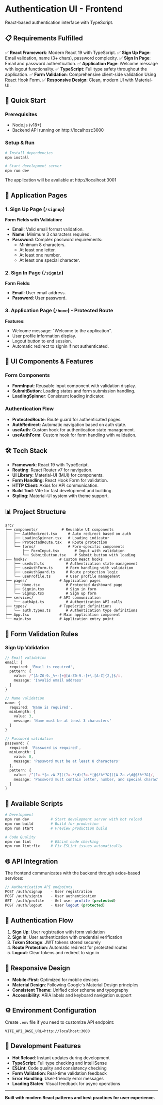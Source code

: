 # Authentication UI - Frontend

React-based authentication interface with TypeScript.

## 📋 Requirements Fulfilled

✅ **React Framework**: Modern React 19 with TypeScript.
✅ **Sign Up Page**: Email validation, name (3+ chars), password complexity.
✅ **Sign In Page**: Email and password authentication.
✅ **Application Page**: Welcome message with logout functionality.
✅ **TypeScript**: Full type safety throughout the application.
✅ **Form Validation**: Comprehensive client-side validation Using React Hook Form.
✅ **Responsive Design**: Clean, modern UI with Material-UI.

## 🚀 Quick Start

### Prerequisites
- Node.js (v18+)
- Backend API running on http://localhost:3000

### Setup & Run

```bash
# Install dependencies
npm install

# Start development server
npm run dev
```

The application will be available at http://localhost:3001

## 📱 Application Pages

### 1. Sign Up Page (`/signup`)
**Form Fields with Validation:**
- **Email**: Valid email format validation.
- **Name**: Minimum 3 characters required.
- **Password**: Complex password requirements:
  - Minimum 8 characters.
  - At least one letter.
  - At least one number.
  - At least one special character.

### 2. Sign In Page (`/signin`)
**Form Fields:**
- **Email**: User email address.
- **Password**: User password.

### 3. Application Page (`/home`) - Protected Route
**Features:**
- Welcome message: "Welcome to the application".
- User profile information display.
- Logout button to end session.
- Automatic redirect to signin if not authenticated.

## 🎨 UI Components & Features

### Form Components
- **FormInput**: Reusable input component with validation display.
- **SubmitButton**: Loading states and form submission handling.
- **LoadingSpinner**: Consistent loading indicator.

### Authentication Flow
- **ProtectedRoute**: Route guard for authenticated pages.
- **AuthRedirect**: Automatic navigation based on auth state.
- **useAuth**: Custom hook for authentication state management.
- **useAuthForm**: Custom hook for form handling with validation.

## 🛠️ Tech Stack

- **Framework**: React 19 with TypeScript.
- **Routing**: React Router v7 for navigation.
- **UI Library**: Material-UI (MUI) for components.
- **Form Handling**: React Hook Form for validation.
- **HTTP Client**: Axios for API communication.
- **Build Tool**: Vite for fast development and building.
- **Styling**: Material-UI system with theme support.

## 📊 Project Structure

```
src/
├── components/           # Reusable UI components
│   ├── AuthRedirect.tsx     # Auto redirect based on auth
│   ├── LoadingSpinner.tsx   # Loading indicator
│   ├── ProtectedRoute.tsx   # Route protection
│   └── forms/               # Form-specific components
│       ├── FormInput.tsx       # Input with validation
│       └── SubmitButton.tsx    # Submit button with loading
├── hooks/               # Custom React hooks
│   ├── useAuth.ts          # Authentication state management
│   ├── useAuthForm.ts      # Form handling with validation
│   ├── useAuthGuard.ts     # Route protection logic
│   └── useProfile.ts       # User profile management
├── pages/               # Application pages
│   ├── Home.tsx            # Protected dashboard page
│   ├── Signin.tsx          # Sign in form
│   └── Signup.tsx          # Sign up form
├── services/            # API communication
│   └── authApi.ts          # Authentication API calls
├── types/               # TypeScript definitions
│   └── auth.types.ts       # Authentication type definitions
├── App.tsx              # Main application component
└── main.tsx             # Application entry point
```

## 🔐 Form Validation Rules

### Sign Up Validation
```typescript
// Email validation
email: {
  required: 'Email is required',
  pattern: {
    value: /^[A-Z0-9._%+-]+@[A-Z0-9.-]+\.[A-Z]{2,}$/i,
    message: 'Invalid email address'
  }
}

// Name validation  
name: {
  required: 'Name is required',
  minLength: {
    value: 3,
    message: 'Name must be at least 3 characters'
  }
}

// Password validation
password: {
  required: 'Password is required',
  minLength: {
    value: 8,
    message: 'Password must be at least 8 characters'
  },
  pattern: {
    value: /^(?=.*[a-zA-Z])(?=.*\d)(?=.*[@$!%*?&])[A-Za-z\d@$!%*?&]/,
    message: 'Password must contain letter, number, and special character'
  }
}
```

## 🔧 Available Scripts

```bash
# Development
npm run dev          # Start development server with hot reload
npm run build        # Build for production
npm run start        # Preview production build

# Code Quality
npm run lint         # ESLint code checking
npm run lint:fix     # Fix ESLint issues automatically
```

## 🌐 API Integration

The frontend communicates with the backend through axios-based services:

```typescript
// Authentication API endpoints
POST /auth/signup    - User registration
POST /auth/signin    - User authentication
GET  /auth/profile   - Get user profile (protected)
POST /auth/logout    - User logout (protected)
```

## 🔄 Authentication Flow

1. **Sign Up**: User registration with form validation
2. **Sign In**: User authentication with credential verification
3. **Token Storage**: JWT tokens stored securely
4. **Route Protection**: Automatic redirect for protected routes
5. **Logout**: Clear tokens and redirect to sign in

## 📱 Responsive Design

- **Mobile-First**: Optimized for mobile devices
- **Material Design**: Following Google's Material Design principles
- **Consistent Theme**: Unified color scheme and typography
- **Accessibility**: ARIA labels and keyboard navigation support

## ⚙️ Environment Configuration

Create `.env` file if you need to customize API endpoint:

```env
VITE_API_BASE_URL=http://localhost:3000
```

## 🧪 Development Features

- **Hot Reload**: Instant updates during development
- **TypeScript**: Full type checking and IntelliSense
- **ESLint**: Code quality and consistency checking
- **Form Validation**: Real-time validation feedback
- **Error Handling**: User-friendly error messages
- **Loading States**: Visual feedback for async operations

---

**Built with modern React patterns and best practices for user experience.**
